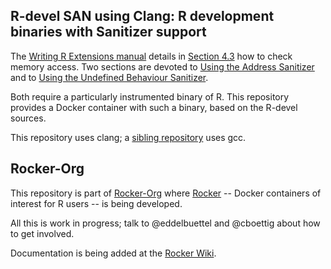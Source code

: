
## R-devel SAN using Clang: R development binaries with Sanitizer support

The [Writing R Extensions manual](http://cran.r-project.org/doc/manuals/r-devel/R-exts.html)
details in [Section 4.3](http://cran.r-project.org/doc/manuals/r-devel/R-exts.html#Checking-memory-access)
how to check memory access.  Two sections are devoted to
[Using the Address Sanitizer](http://cran.r-project.org/doc/manuals/r-devel/R-exts.html#Using-Address-Sanitizer)
and to
[Using the Undefined Behaviour Sanitizer](http://cran.r-project.org/doc/manuals/r-devel/R-exts.html#Using-Undefined-Behaviour-Sanitizer).

Both require a particularly instrumented binary of R.  This repository
provides a Docker container with such a binary, based on the R-devel sources.

This repository uses clang; a [sibling repository](https://github.com/rocker-org/r-devel-san) uses gcc.

## Rocker-Org

This repository is part of [Rocker-Org](https://github.com/rocker-org) where
[Rocker](https://github.com/rocker-org/rocker) -- Docker containers of
interest for R users -- is being developed.

All this is work in progress; talk to @eddelbuettel and @cboettig about how
to get involved.

Documentation is being added at the [Rocker Wiki](https://github.com/rocker-org/rocker/wiki).
